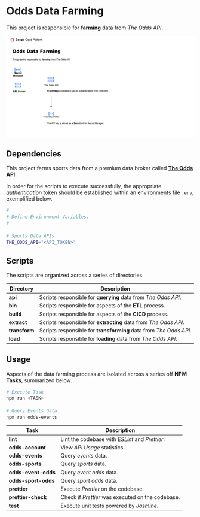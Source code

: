 # Odds Data Farming

This project is responsible for **farming** data from _The Odds API_.

![Odds Data Scraping Diagram](./diagrams/odds.png "Odds Data Scraping Diagram")

## Dependencies

This project farms sports data from a premium data broker called **[The Odds API](https://the-odds-api.com/)**.

In order for the scripts to execute successfully, the appropriate _authentication_ token should be established within an environments file `.env`, exemplified below.

```sh
#
# Define Environment Variables.
#

# Sports Data APIs
THE_ODDS_API="<API_TOKEN>"
```

## Scripts

The scripts are organized across a series of directories.

| Directory     | Description                                                        |
| ------------- | ------------------------------------------------------------------ |
| **api**       | Scripts responsible for **querying** data from _The Odds API_.     |
| **bin**       | Scripts responsible for aspects of the **ETL** process.            |
| **build**     | Scripts responsible for aspects of the **CICD** process.           |
| **extract**   | Scripts responsible for **extracting** data from _The Odds API_.   |
| **transform** | Scripts responsible for **transforming** data from _The Odds API_. |
| **load**      | Scripts responsible for **loading** data from _The Odds API_.      |

## Usage

Aspects of the data farming process are isolated across a series off **NPM Tasks**, summarized below.

```sh
# Execute Task
npm run <TASK>

# Query Events Data
npm run odds-events
```

| Task                | Description                                                   |
| ------------------- | ------------------------------------------------------------- |
| **lint**            | Lint the codebase with _ESLint_ and _Prettier_.               |
| **odds-account**    | View _API Usage_ statistics.                                  |
| **odds-events**     | Query _events_ data.                                          |
| **odds-sports**     | Query _sports_ data.                                          |
| **odds-event-odds** | Query _event odds_ data.                                      |
| **odds-sport-odds** | Query _sport odds_ data.                                      |
| **prettier**        | Execute _Prettier_ on the codebase.                           |
| **prettier-check**  | Check if _Prettier_ was executed on the codebase.             |
| **test**            | Execute unit tests powered by _Jasmine_.                      |
